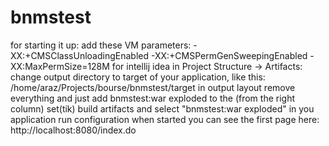 bnmstest
========

for starting it up:
add these VM parameters: -XX:+CMSClassUnloadingEnabled -XX:+CMSPermGenSweepingEnabled -XX:MaxPermSize=128M
for intellij idea in Project Structure -> Artifacts: change output directory to target of your application, like this: /home/araz/Projects/bourse/bnmstest/target
in output layout remove everything and just add bnmstest:war exploded to the <output root> (from the right column)
set(tik) build artifacts and select "bnmstest:war exploded" in you application run configuration
when started you can see the first page here: http://localhost:8080/index.do
